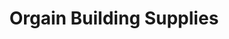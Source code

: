 ---
title: "Orgain Building Supplies"
url: /clarksville/orgain-building-supplies-commerce-street-3/
shop: trade
---